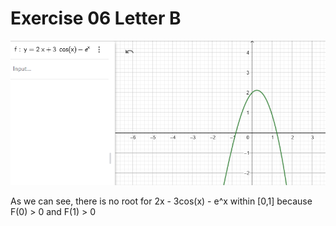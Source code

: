 # Exercise 06 Letter B

![plot](plot.png)

As we can see, there is no root for 2x - 3cos(x) - e^x within [0,1] because F(0) > 0 and F(1) > 0

